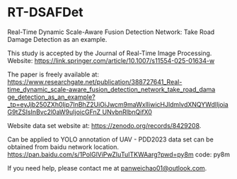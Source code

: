 # RT-DSAFDet
Real-Time Dynamic Scale-Aware Fusion Detection Network: Take Road Damage Detection as an example.

This study is accepted by the Journal of Real-Time Image Processing. Website: https://link.springer.com/article/10.1007/s11554-025-01634-w

The paper is freely available at: [https://www.researchgate.net/publication/388727641_Real-time_dynamic_scale-aware_fusion_detection_network_take_road_dama ge_detection_as_an_example?_tp=eyJjb250ZXh0Ijp7InBhZ2UiOiJwcm9maWxlIiwicHJldmlvdXNQYWdlIjoiaG9tZSIsInBvc2l0aW9uIjoicGFnZ UNvbnRlbnQifX0](https://www.researchgate.net/publication/383753328_Real-Time_Dynamic_Scale-Aware_Fusion_Detection_Network_Take_Road_Damage_Detection_as_an_example)

Website data set website at: https://zenodo.org/records/8429208.

Can be applied to YOLO annotation of UAV - PDD2023 data set can be obtained from baidu network location. https://pan.baidu.com/s/1PolGlViPwZIuTuITKWAarg?pwd=py8m code: py8m 


If you need help, please contact me at panweichao01@outlook.com.
